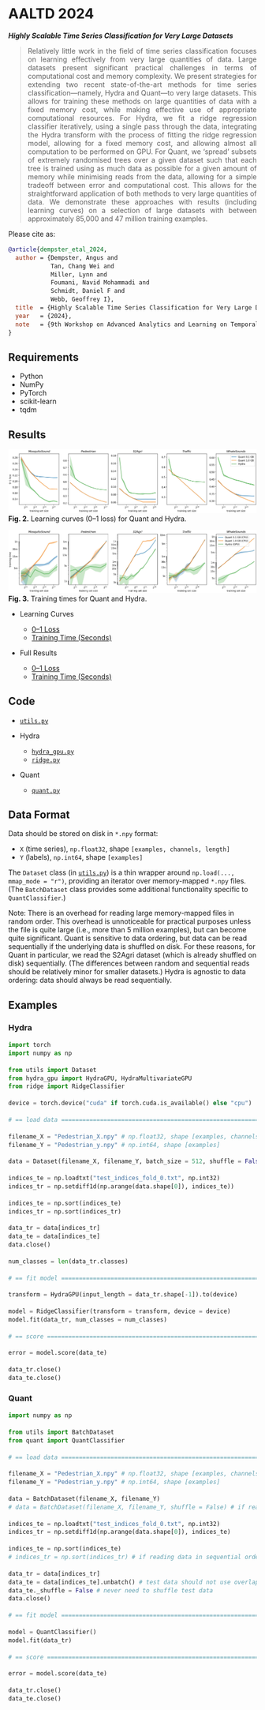 # AALTD 2024

***Highly Scalable Time Series Classification for Very Large Datasets***

> <div align="justify">Relatively little work in the field of time series classification focuses on learning effectively from very large quantities of data. Large datasets present significant practical challenges in terms of computational cost and memory complexity. We present strategies for extending two recent state-of-the-art methods for time series classification&mdash;namely, Hydra and Quant&mdash;to very large datasets. This allows for training these methods on large quantities of data with a fixed memory cost, while making effective use of appropriate computational resources. For Hydra, we fit a ridge regression classifier iteratively, using a single pass through the data, integrating the Hydra transform with the process of fitting the ridge regression model, allowing for a fixed memory cost, and allowing almost all computation to be performed on GPU. For Quant, we ‘spread’ subsets of extremely randomised trees over a given dataset such that each tree is trained using as much data as possible for a given amount of memory while minimising reads from the data, allowing for a simple tradeoff between error and computational cost. This allows for the straightforward application of both methods to very large quantities of data. We demonstrate these approaches with results (including learning curves) on a selection of large datasets with between approximately 85,000 and 47 million training examples.</div>

Please cite as:

```bibtex
@article{dempster_etal_2024,
  author = {Dempster, Angus and
            Tan, Chang Wei and
            Miller, Lynn and
            Foumani, Navid Mohammadi and
            Schmidt, Daniel F and
            Webb, Geoffrey I},
  title  = {Highly Scalable Time Series Classification for Very Large Datasets},
  year   = {2024},
  note   = {9th Workshop on Advanced Analytics and Learning on Temporal Data}
}
```

## Requirements

* Python
* NumPy
* PyTorch
* scikit-learn
* tqdm

## Results

![Fig. 2](./figs/fig02.jpg)
**Fig. 2.** Learning curves (0&ndash;1 loss) for Quant and Hydra.

![Fig. 3](./figs/fig03.jpg)
**Fig. 3.**  Training times for Quant and Hydra.

* Learning Curves
    * [0&ndash;1 Loss](./results/lc_error.csv)
    * [Training Time (Seconds)](./results/lc_time.csv)

* Full Results
    * [0&ndash;1 Loss](./results/results_error.csv)
    * [Training Time (Seconds)](./results/results_time.csv)

## Code

* [`utils.py`](./code/utils.py)

* Hydra
    * [`hydra_gpu.py`](./code/hydra_gpu.py)
    * [`ridge.py`](./code/ridge.py)

* Quant
    * [`quant.py`](./code/quant.py)

## Data Format

Data should be stored on disk in `*.npy` format:
* `X` (time series), `np.float32`, shape `[examples, channels, length]`
* `Y` (labels), `np.int64`, shape `[examples]`

The `Dataset` class (in [`utils.py`](./code/utils.py)) is a thin wrapper around `np.load(..., mmap_mode = "r")`, providing an iterator over memory-mapped `*.npy` files.  (The `BatchDataset` class provides some additional functionality specific to `QuantClassifier`.)

Note: There is an overhead for reading large memory-mapped files in random order.  This overhead is unnoticeable for practical purposes unless the file is quite large (i.e., more than 5 million examples), but can become quite significant.  Quant is sensitive to data ordering, but data can be read sequentially if the underlying data is shuffled on disk.  For these reasons, for Quant in particular, we read the S2Agri dataset (which is already shuffled on disk) sequentially.  (The differences between random and sequential reads should be relatively minor for smaller datasets.)  Hydra is agnostic to data ordering: data should always be read sequentially.

## Examples

### Hydra

```python
import torch
import numpy as np

from utils import Dataset
from hydra_gpu import HydraGPU, HydraMultivariateGPU
from ridge import RidgeClassifier

device = torch.device("cuda" if torch.cuda.is_available() else "cpu")

# == load data =================================================================

filename_X = "Pedestrian_X.npy" # np.float32, shape [examples, channels, length]
filename_Y = "Pedestrian_y.npy" # np.int64, shape [examples]

data = Dataset(filename_X, filename_Y, batch_size = 512, shuffle = False)

indices_te = np.loadtxt("test_indices_fold_0.txt", np.int32)
indices_tr = np.setdiff1d(np.arange(data.shape[0]), indices_te))

indices_te = np.sort(indices_te)
indices_tr = np.sort(indices_tr)

data_tr = data[indices_tr]
data_te = data[indices_te]
data.close()

num_classes = len(data_tr.classes)

# == fit model =================================================================

transform = HydraGPU(input_length = data_tr.shape[-1]).to(device)

model = RidgeClassifier(transform = transform, device = device)
model.fit(data_tr, num_classes = num_classes)

# == score =====================================================================

error = model.score(data_te)

data_tr.close()
data_te.close()
```

### Quant

```python
import numpy as np

from utils import BatchDataset
from quant import QuantClassifier

# == load data =================================================================

filename_X = "Pedestrian_X.npy" # np.float32, shape [examples, channels, length]
filename_Y = "Pedestrian_y.npy" # np.int64, shape [examples]

data = BatchDataset(filename_X, filename_Y)
# data = BatchDataset(filename_X, filename_Y, shuffle = False) # if reading data in sequential order

indices_te = np.loadtxt("test_indices_fold_0.txt", np.int32)
indices_tr = np.setdiff1d(np.arange(data.shape[0]), indices_te)

indices_te = np.sort(indices_te)
# indices_tr = np.sort(indices_tr) # if reading data in sequential order

data_tr = data[indices_tr]
data_te = data[indices_te].unbatch() # test data should not use overlapping batches
data_te._shuffle = False # never need to shuffle test data
data.close()

# == fit model =================================================================

model = QuantClassifier()
model.fit(data_tr)

# == score =====================================================================

error = model.score(data_te)

data_tr.close()
data_te.close()
```